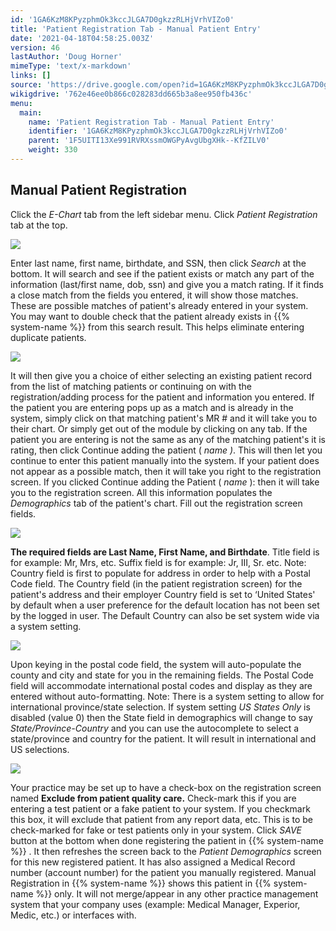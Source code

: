 ```yaml
---
id: '1GA6KzM8KPyzphmOk3kccJLGA7D0gkzzRLHjVrhVIZo0'
title: 'Patient Registration Tab - Manual Patient Entry'
date: '2021-04-18T04:58:25.003Z'
version: 46
lastAuthor: 'Doug Horner'
mimeType: 'text/x-markdown'
links: []
source: 'https://drive.google.com/open?id=1GA6KzM8KPyzphmOk3kccJLGA7D0gkzzRLHjVrhVIZo0'
wikigdrive: '762e46ee0b866c028283dd665b3a8ee950fb436c'
menu:
  main:
    name: 'Patient Registration Tab - Manual Patient Entry'
    identifier: '1GA6KzM8KPyzphmOk3kccJLGA7D0gkzzRLHjVrhVIZo0'
    parent: '1F5UITI13Xe991RVRXssmOWGPyAvgUbgXHk--KfZILV0'
    weight: 330
---
```

## Manual Patient Registration

Click the *E-Chart* tab from the left sidebar menu.
Click *Patient Registration* tab at the top.

![](../patient-registration-tab-manual-patient-entry.assets/100002010000040200000125D56E1636F0629848.png)

Enter last name, first name, birthdate, and SSN, then click *Search* at the bottom.
It will search and see if the patient exists or match any part of the information (last/first name, dob, ssn) and give you a match rating.
If it finds a close match from the fields you entered, it will show those matches. These are possible matches of patient's already entered in your system. You may want to double check that the patient already exists in {{% system-name %}} from this search result. This helps eliminate entering duplicate patients.

![](../patient-registration-tab-manual-patient-entry.assets/1000020100000477000000F5C4F51E7D86CC17DB.png)

It will then give you a choice of either selecting an existing patient record from the list of matching patients or continuing on with the registration/adding process for the patient and information you entered.
If the patient you are entering pops up as a match and is already in the system, simply click on that matching patient's MR # and it will take you to their chart. Or simply get out of the module by clicking on any tab.
If the patient you are entering is not the same as any of the matching patient's it is rating, then click Continue adding the patient ( *name )*. This will then let you continue to enter this patient manually into the system.
If your patient does not appear as a possible match, then it will take you right to the registration screen.
If you clicked Continue adding the Patient ( *name* ): then it will take you to the registration screen.
All this information populates the *Demographics* tab of the patient's chart.
Fill out the registration screen fields.

![](../patient-registration-tab-manual-patient-entry.assets/1000020100000470000001EC19505BA12450EADD.png)

**The required fields are Last Name, First Name, and Birthdate**.
Title field is for example: Mr, Mrs, etc.
Suffix field is for example: Jr, III, Sr. etc.
Note: Country field is first to populate for address in order to help with a Postal Code field. The Country field (in the patient registration screen) for the patient's address and their employer Country field is set to ‘United States' by default when a user preference for the default location has not been set by the logged in user. The Default Country can also be set system wide via a system setting.

![](../patient-registration-tab-manual-patient-entry.assets/10000201000002910000005C3CEB22CC40352E43.png)

Upon keying in the postal code field, the system will auto-populate the county and city and state for you in the remaining fields. The Postal Code field will accommodate international postal codes and display as they are entered without auto-formatting.
Note: There is a system setting to allow for international province/state selection. If system setting *US States Only* is disabled (value 0) then the State field in demographics will change to say *State/Province-Country* and you can use the autocomplete to select a state/province and country for the patient. It will result in international and US selections.

![](../patient-registration-tab-manual-patient-entry.assets/10000201000001880000006E4F5D04F8CDF74BE3.png)

Your practice may be set up to have a check-box on the registration screen named **Exclude from patient quality care.** Check-mark this if you are entering a test patient or a fake patient to your system. If you checkmark this box, it will exclude that patient from any report data, etc. This is to be check-marked for fake or test patients only in your system.
Click *SAVE* button at the bottom when done registering the patient in {{% system-name %}} .
It then refreshes the screen back to the *Patient Demographics* screen for this new registered patient.
It has also assigned a Medical Record number (account number) for the patient you manually registered.
Manual Registration in {{% system-name %}} shows this patient in {{% system-name %}} only. It will not merge/appear in any other practice management system that your company uses (example: Medical Manager, Experior, Medic, etc.) or interfaces with.
